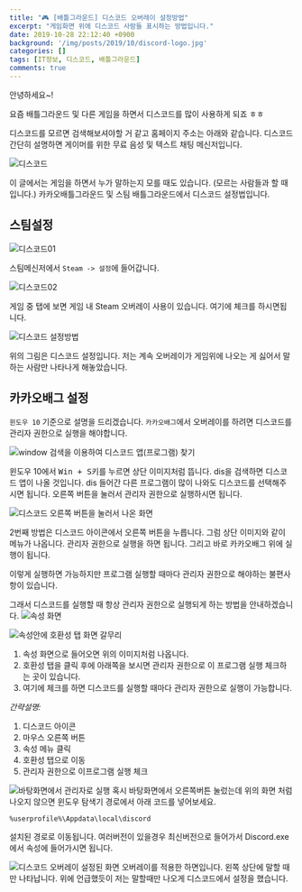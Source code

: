 ```yaml
---
title: "🎮 [배틀그라운드] 디스코드 오버레이 설정방법"
excerpt: "게임화면 위에 디스코드 사람들 표시하는 방법입니다."
date: 2019-10-28 22:12:40 +0900
background: '/img/posts/2019/10/discord-logo.jpg'
categories: []
tags: [IT정보, 디스코드, 배틀그라운드]
comments: true
---
```


안녕하세요~!

요즘 배틀그라운드 및 다른 게임을 하면서 디스코드를 많이 사용하게 되죠 ㅎㅎ

디스코드를 모르면 검색해보셔야할 거 같고 홈페이지 주소는 아래와 같습니다.
디스코드 간단히 설명하면 게이머를 위한 무료 음성 및 텍스트 채팅 메신저입니다.

![디스코드](/img/posts/2019/10/discord-download.png)

이 글에서는 게임을 하면서 누가 말하는지 모를 때도 있습니다.
(모르는 사람들과 할 때입니다.)
카카오배틀그라운드 및 스팀 배틀그라운드에서 디스코드 설정법입니다.

## 스팀설정
![디스코드01](/img/posts/2019/10/discord01.png)

스팀메신저에서 `Steam -> 설정`에 들어갑니다.

![디스코드02](/img/posts/2019/10/discord02.png)

게임 중 탭에 보면 게임 내 Steam 오버레이 사용이 있습니다. 여기에 체크를 하시면됩니다.

![디스코드 설정방법](/img/posts/2019/10/discord03.png)

위의 그림은 디스코드 설정입니다.
저는 계속 오버레이가 게임위에 나오는 게 싫어서 말하는 사람만 나타나게 해놓았습니다.

## 카카오배그 설정
`윈도우 10` 기준으로 설명을 드리겠습니다. `카카오배그`에서 오버레이를 하려면 디스코드를 관리자 권한으로 실행을 해야합니다.

![window 검색을 이용하여 디스코드 앱(프로그램) 찾기](/img/posts/2019/10/discord04.png)

윈도우 10에서 <kbd>Win + S</kbd>키를 누르면 상단 이미지처럼 뜹니다. dis을 검색하면 디스코드 앱이 나올 것입니다. dis 들어간 다른 프로그램이 많이 나와도 디스코드를 선택해주시면 됩니다.
오른쪽 버튼을 눌러서 관리자 권한으로 실행하시면 됩니다.

![디스코드 오른쪽 버튼을 눌러서 나온 화면](/img/posts/2019/10/discord05.png)

2번째 방법은 디스코드 아이콘에서 오른쪽 버튼을 누릅니다. 그럼 상단 이미지와 같이 메뉴가 나옵니다.
관리자 권한으로 실행을 하면 됩니다. 그리고 바로 카카오배그 위에 실행이 됩니다.

이렇게 실행하면 가능하지만 프로그램 실행할 때마다 관리자 권한으로 해야하는 불편사항이 있습니다.

그래서 디스코드를 실행할 때 항상 관리자 권한으로 실행되게 하는 방법을 안내하겠습니다.
![속성 화면](/img/posts/2019/10/discord06.png)

![속성안에 호환성 탭 화면 갈무리](/img/posts/2019/10/discord07.png)
1. 속성 화면으로 들어오면 위의 이미지처럼 나옵니다.
2. 호환성 탭을 클릭 후에 아래쪽을 보시면 관리자 권한으로 이 프로그램 실행 체크하는 곳이 있습니다.
3. 여기에 체크를 하면 디스코드를 실행할 때마다 관리자 권한으로 실행이 가능합니다.

*간략설명:*
1. 디스코드 아이콘 
2. 마우스 오른쪽 버튼
3. 속성 메뉴 클릭
4. 호환성 탭으로 이동
5. 관리자 권한으로 이프로그램 실행 체크

![바탕화면에서 관리자로 실행](/img/posts/2019/10/discord08.gif)
혹시 바탕화면에서 오른쪽버튼 눌렀는데 위의 화면 처럼 나오지 않으면 윈도우 탐색기 경로에서 아래 코드를 넣어보세요.

```
%userprofile%\Appdata\local\discord
```
설치된 경로로 이동됩니다. 여러버전이 있을경우 최신버전으로 들어가서 Discord.exe에서 속성에 들어가시면 됩니다.

![디스코드 오버레이 설정된 화면](/img/posts/2019/10/discord09.png)
오버레이를 적용한 하면입니다. 왼쪽 상단에 말할 때만 나타납니다.
위에 언급했듯이 저는 말할때만 나오게 디스코드에서 설정을 했습니다.

